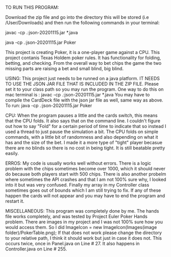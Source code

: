 TO RUN THIS PROGRAM: 

Download the zip file and go into the directory this will be stored (i.e /User/Downloads) and then run the following commands in your terminal:

javac -cp .:json-20201115.jar *.java

java -cp .:json-20201115.jar Poker

This project is creating Poker, it is a one-player game against a CPU.
This project contanis Texas Holdem poker rules. It has functionality for folding, betting, and checking. 
From the overall way to bet chips the game the two missing parts are raising a bet and small blind, big blind.


USING:
This project just needs to be runned on a java platform. IT NEEDS TO USE THE JSON JAR FILE THAT IS INCLUDED IN THE ZIP FILE. 
Please set it to your class path so you may run the program.
One way to do this on mac terminal is : javac -cp .:json-20201115.jar *.java
You may have to compile the CardDeck file with the json jar file as well, same way as above.
To run: java -cp .:json-20201115.jar Poker


CPU:
When the program pauses a little and the cards switch, this means that the CPU folds. It also says that on the command line. I couldn't figure out how to say "Fold" for a certain period of time to indicate that so instead I used a thread
to just pause the simulation a bit.
The CPU folds on simple commands, with a little bit of randomness and also depending on what it has and the size of the bet. I made it a more type of "tight" player becasue there are no blinds so
there is no cost in being tight. It is still beatable pretty easily.


ERROS:
My code is usually works well without errors.
There is a logic problem with the chips sometimes become over 1000, which it should never do because both players start with 500 chips.
There is also another probelm where sometimes the API crashes and that I am not 100% sure why, I looked into it but was very confused.
Finally my array in my Controller class sometimes goes out of bounds which I am still trying to fix.
If any of these happen the cards will not appear and you may have to end the program and restart it.


MISCELLANEOUS:
This program was completely done by me.
The hands file works completely, and was tested by Project Euler Poker Hands problem. 
There are images in my project and I was not 100% sure how you would access them. So I did ImageIcon = new ImageIcon(Images(image folder)/PokerTable.png);
If that does not work please change the directory to your relative path, I think it should work but just in case it does not.
This occurs twice, once in Panel.java on Line # 27. It also happens in Controller.java on Line # 255.





